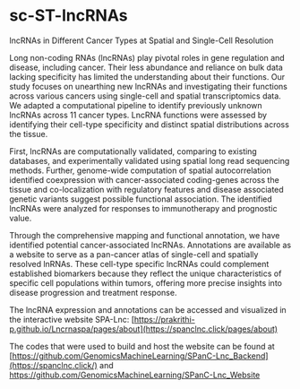 # sc-ST-lncRNAs
lncRNAs in Different Cancer Types at Spatial and Single-Cell Resolution


Long non-coding RNAs (lncRNAs) play pivotal roles in gene regulation and disease, including cancer. Their less abundance and reliance on bulk data lacking specificity has limited the understanding about their functions. Our study focuses on unearthing new lncRNAs and investigating their functions across various cancers using single-cell and spatial transcriptomics data. We adapted a computational pipeline to identify previously unknown lncRNAs  across 11 cancer types. LncRNA functions were assessed by identifying their cell-type specificity and distinct spatial distributions across the tissue.   

First, lncRNAs are computationally validated, comparing to existing databases,  and experimentally validated using spatial long read sequencing methods. Further, genome-wide computation of spatial autocorrelation identified coexpression with cancer-associated coding-genes across the tissue and co-localization with regulatory features and disease associated genetic variants suggest possible functional association. The identified lncRNAs were analyzed for responses to immunotherapy and prognostic value. 

Through the comprehensive mapping and functional annotation, we have identified potential cancer-associated lncRNAs. Annotations are available as a website to serve as a pan-cancer atlas of single-cell and spatially resolved lnRNAs. These cell-type specific lncRNAs could complement established biomarkers because they reflect the unique characteristics of specific cell populations within tumors, offering more precise insights into disease progression and treatment response. 

The lncRNA expression and annotations can be accessed and visualized in the interactive website SPA-Lnc: [https://prakrithi-p.github.io/Lncrnaspa/pages/about](https://spanclnc.click/pages/about)


The codes that were used to build and host the website can be found at  [https://github.com/GenomicsMachineLearning/SPanC-Lnc_Backend](https://spanclnc.click/) and https://github.com/GenomicsMachineLearning/SPanC-Lnc_Website 
